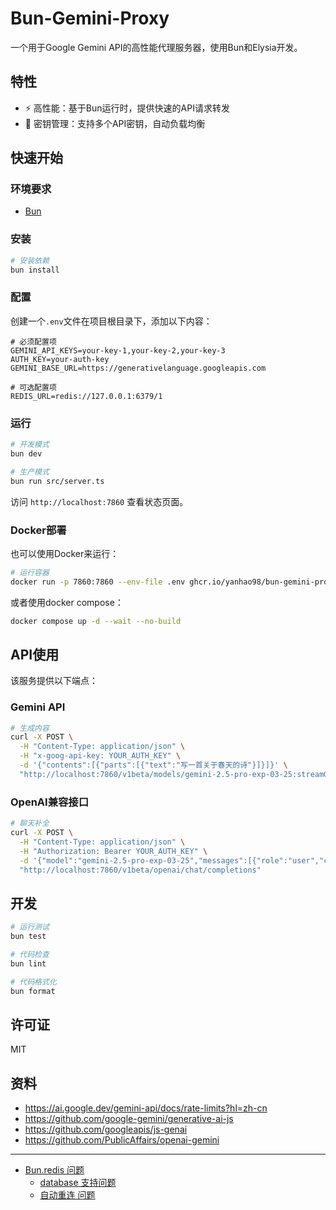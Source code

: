 # Bun-Gemini-Proxy

一个用于Google Gemini API的高性能代理服务器，使用Bun和Elysia开发。

## 特性

- ⚡ 高性能：基于Bun运行时，提供快速的API请求转发
- 🔑 密钥管理：支持多个API密钥，自动负载均衡

## 快速开始

### 环境要求

- [Bun](https://bun.sh/)

### 安装

```bash
# 安装依赖
bun install
```

### 配置

创建一个`.env`文件在项目根目录下，添加以下内容：

```env
# 必须配置项
GEMINI_API_KEYS=your-key-1,your-key-2,your-key-3
AUTH_KEY=your-auth-key
GEMINI_BASE_URL=https://generativelanguage.googleapis.com

# 可选配置项
REDIS_URL=redis://127.0.0.1:6379/1
```

### 运行

```bash
# 开发模式
bun dev

# 生产模式
bun run src/server.ts
```

访问 `http://localhost:7860` 查看状态页面。

### Docker部署

也可以使用Docker来运行：

```bash
# 运行容器
docker run -p 7860:7860 --env-file .env ghcr.io/yanhao98/bun-gemini-proxy:main
```

或者使用docker compose：

```bash
docker compose up -d --wait --no-build
```

## API使用

该服务提供以下端点：

### Gemini API

```bash
# 生成内容
curl -X POST \
  -H "Content-Type: application/json" \
  -H "x-goog-api-key: YOUR_AUTH_KEY" \
  -d '{"contents":[{"parts":[{"text":"写一首关于春天的诗"}]}]}' \
  "http://localhost:7860/v1beta/models/gemini-2.5-pro-exp-03-25:streamGenerateContent?alt=sse"
```

### OpenAI兼容接口

```bash
# 聊天补全
curl -X POST \
  -H "Content-Type: application/json" \
  -H "Authorization: Bearer YOUR_AUTH_KEY" \
  -d '{"model":"gemini-2.5-pro-exp-03-25","messages":[{"role":"user","content":"你好"}]}' \
  "http://localhost:7860/v1beta/openai/chat/completions"
```

## 开发

```bash
# 运行测试
bun test

# 代码检查
bun lint

# 代码格式化
bun format
```

## 许可证

MIT

## 资料

- https://ai.google.dev/gemini-api/docs/rate-limits?hl=zh-cn
- https://github.com/google-gemini/generative-ai-js
- https://github.com/googleapis/js-genai
- https://github.com/PublicAffairs/openai-gemini

---

- [Bun.redis 问题](https://github.com/oven-sh/bun/issues?q=label%3Aredis%20state%3Aopen)
  - [database 支持问题](https://github.com/oven-sh/bun/issues/19126)
  - [自动重连 问题](https://github.com/oven-sh/bun/issues/19131)
